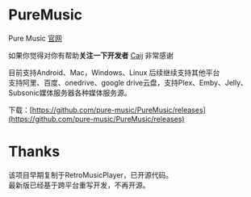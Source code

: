 # PureMusic

Pure Music [官网](https://music.caij.xyz/)  

如果你觉得对你有帮助**关注一下开发者** [Caij](https://github.com/Caij) 非常感谢


目前支持Android、Mac，Windows、Linux 后续继续支持其他平台  
支持阿里、百度、onedrive、google drive云盘，支持Plex、Emby、Jelly、Subsonic媒体服务器各种媒体服务源。  

下载：[https://github.com/pure-music/PureMusic/releases](https://github.com/pure-music/PureMusic/releases)


# Thanks   
该项目早期复制于RetroMusicPlayer，已开源代码。  
最新版已经基于跨平台重写开发，不再开源。  


